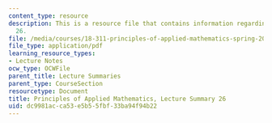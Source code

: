 ```yaml
---
content_type: resource
description: This is a resource file that contains information regarding lecture summary
  26.
file: /media/courses/18-311-principles-of-applied-mathematics-spring-2014/dc9981acca53e5b55fbf33ba94f94b22_MIT18_311S14_Lecture26.pdf
file_type: application/pdf
learning_resource_types:
- Lecture Notes
ocw_type: OCWFile
parent_title: Lecture Summaries
parent_type: CourseSection
resourcetype: Document
title: Principles of Applied Mathematics, Lecture Summary 26
uid: dc9981ac-ca53-e5b5-5fbf-33ba94f94b22
---
```

